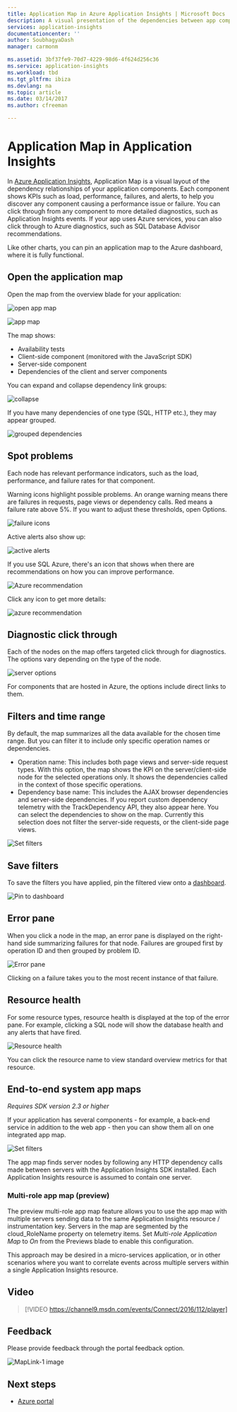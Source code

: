 ```yaml
---
title: Application Map in Azure Application Insights | Microsoft Docs
description: A visual presentation of the dependencies between app components, labeled with KPIs and alerts.
services: application-insights
documentationcenter: ''
author: SoubhagyaDash
manager: carmonm

ms.assetid: 3bf37fe9-70d7-4229-98d6-4f624d256c36
ms.service: application-insights
ms.workload: tbd
ms.tgt_pltfrm: ibiza
ms.devlang: na
ms.topic: article
ms.date: 03/14/2017
ms.author: cfreeman

---
```

# Application Map in Application Insights
In [Azure Application Insights](app-insights-overview.md), Application Map is a visual layout of the dependency relationships of your application components. Each component shows KPIs such as load, performance, failures, and alerts, to help you discover any component causing a performance issue or failure. You can click through from any component to more detailed diagnostics, such as Application Insights events. If your app uses Azure services, you can also click through to Azure diagnostics, such as SQL Database Advisor recommendations.

Like other charts, you can pin an application map to the Azure dashboard, where it is fully functional. 

## Open the application map
Open the map from the overview blade for your application:

![open app map](./media/app-insights-app-map/01.png)

![app map](./media/app-insights-app-map/02.png)

The map shows:

* Availability tests
* Client-side component (monitored with the JavaScript SDK)
* Server-side component
* Dependencies of the client and server components

You can expand and collapse dependency link groups:

![collapse](./media/app-insights-app-map/03.png)

If you have many dependencies of one type (SQL, HTTP etc.), they may appear grouped. 

![grouped dependencies](./media/app-insights-app-map/03-2.png)

## Spot problems
Each node has relevant performance indicators, such as the load, performance, and failure rates for that component. 

Warning icons highlight possible problems. An orange warning means there are failures in requests, page views or dependency calls. Red means a failure rate above 5%. If you want to adjust these thresholds, open Options.

![failure icons](./media/app-insights-app-map/04.png)

Active alerts also show up: 

![active alerts](./media/app-insights-app-map/05.png)

If you use SQL Azure, there's an icon that shows when there are recommendations on how you can improve performance. 

![Azure recommendation](./media/app-insights-app-map/06.png)

Click any icon to get more details:

![azure recommendation](./media/app-insights-app-map/07.png)

## Diagnostic click through
Each of the nodes on the map offers targeted click through for diagnostics. The options vary depending on the type of the node.

![server options](./media/app-insights-app-map/09.png)

For components that are hosted in Azure, the options include direct links to them.

## Filters and time range
By default, the map summarizes all the data available for the chosen time range. But you can filter it to include only specific operation names or dependencies.

* Operation name: This includes both page views and server-side request types. With this option, the map shows the KPI on the server/client-side node for the selected operations only. It shows the dependencies called in the context of those specific operations.
* Dependency base name: This includes the AJAX browser dependencies and server-side dependencies. If you report custom dependency telemetry with the TrackDependency API, they also appear here. You can select the dependencies to show on the map. Currently this selection does not filter the server-side requests, or the client-side page views.

![Set filters](./media/app-insights-app-map/11.png)

## Save filters
To save the filters you have applied, pin the filtered view onto a [dashboard](app-insights-dashboards.md).

![Pin to dashboard](./media/app-insights-app-map/12.png)

## Error pane
When you click a node in the map, an error pane is displayed on the right-hand side summarizing failures for that node. Failures are grouped first by operation ID and then grouped by problem ID.

![Error pane](./media/app-insights-app-map/error-pane.png)

Clicking on a failure takes you to the most recent instance of that failure.

## Resource health
For some resource types, resource health is displayed at the top of the error pane. For example, clicking a SQL node will show the database health and any alerts that have fired.

![Resource health](./media/app-insights-app-map/resource-health.png)

You can click the resource name to view standard overview metrics for that resource.

## End-to-end system app maps

*Requires SDK version 2.3 or higher*

If your application has several components - for example, a back-end service in addition to the web app - then you can show them all on one integrated app map.

![Set filters](./media/app-insights-app-map/multi-component-app-map.png)

The app map finds server nodes by following any HTTP dependency calls made between servers with the Application Insights SDK installed. Each Application Insights resource is assumed to contain one server.

### Multi-role app map (preview)

The preview multi-role app map feature allows you to use the app map with multiple servers sending data to the same Application Insights resource  / instrumentation key. Servers in the map are segmented by the cloud_RoleName property on telemetry items. Set *Multi-role Application Map* to *On* from the Previews blade to enable this configuration.

This approach may be desired in a micro-services application, or in other scenarios where you want to correlate events across multiple servers within a single Application Insights resource.

## Video

> [!VIDEO https://channel9.msdn.com/events/Connect/2016/112/player] 

## Feedback
Please provide feedback through the portal feedback option.

![MapLink-1 image](./media/app-insights-app-map/13.png)


## Next steps

* [Azure portal](https://portal.azure.com)
